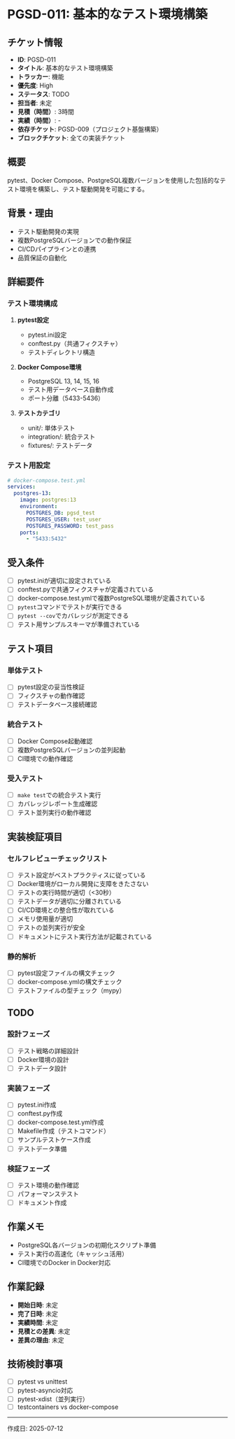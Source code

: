 # PGSD-011: 基本的なテスト環境構築

## チケット情報
- **ID**: PGSD-011
- **タイトル**: 基本的なテスト環境構築
- **トラッカー**: 機能
- **優先度**: High
- **ステータス**: TODO
- **担当者**: 未定
- **見積（時間）**: 3時間
- **実績（時間）**: -
- **依存チケット**: PGSD-009（プロジェクト基盤構築）
- **ブロックチケット**: 全ての実装チケット

## 概要
pytest、Docker Compose、PostgreSQL複数バージョンを使用した包括的なテスト環境を構築し、テスト駆動開発を可能にする。

## 背景・理由
- テスト駆動開発の実現
- 複数PostgreSQLバージョンでの動作保証
- CI/CDパイプラインとの連携
- 品質保証の自動化

## 詳細要件
### テスト環境構成
1. **pytest設定**
   - pytest.ini設定
   - conftest.py（共通フィクスチャ）
   - テストディレクトリ構造

2. **Docker Compose環境**
   - PostgreSQL 13, 14, 15, 16
   - テスト用データベース自動作成
   - ポート分離（5433-5436）

3. **テストカテゴリ**
   - unit/: 単体テスト
   - integration/: 統合テスト
   - fixtures/: テストデータ

### テスト用設定
```yaml
# docker-compose.test.yml
services:
  postgres-13:
    image: postgres:13
    environment:
      POSTGRES_DB: pgsd_test
      POSTGRES_USER: test_user
      POSTGRES_PASSWORD: test_pass
    ports:
      - "5433:5432"
```

## 受入条件
- [ ] pytest.iniが適切に設定されている
- [ ] conftest.pyで共通フィクスチャが定義されている
- [ ] docker-compose.test.ymlで複数PostgreSQL環境が定義されている
- [ ] `pytest`コマンドでテストが実行できる
- [ ] `pytest --cov`でカバレッジが測定できる
- [ ] テスト用サンプルスキーマが準備されている

## テスト項目
### 単体テスト
- [ ] pytest設定の妥当性検証
- [ ] フィクスチャの動作確認
- [ ] テストデータベース接続確認

### 統合テスト
- [ ] Docker Compose起動確認
- [ ] 複数PostgreSQLバージョンの並列起動
- [ ] CI環境での動作確認

### 受入テスト
- [ ] `make test`での統合テスト実行
- [ ] カバレッジレポート生成確認
- [ ] テスト並列実行の動作確認

## 実装検証項目
### セルフレビューチェックリスト
- [ ] テスト設定がベストプラクティスに従っている
- [ ] Docker環境がローカル開発に支障をきたさない
- [ ] テストの実行時間が適切（<30秒）
- [ ] テストデータが適切に分離されている
- [ ] CI/CD環境との整合性が取れている
- [ ] メモリ使用量が適切
- [ ] テストの並列実行が安全
- [ ] ドキュメントにテスト実行方法が記載されている

### 静的解析
- [ ] pytest設定ファイルの構文チェック
- [ ] docker-compose.ymlの構文チェック
- [ ] テストファイルの型チェック（mypy）

## TODO
### 設計フェーズ
- [ ] テスト戦略の詳細設計
- [ ] Docker環境の設計
- [ ] テストデータ設計

### 実装フェーズ
- [ ] pytest.ini作成
- [ ] conftest.py作成
- [ ] docker-compose.test.yml作成
- [ ] Makefile作成（テストコマンド）
- [ ] サンプルテストケース作成
- [ ] テストデータ準備

### 検証フェーズ
- [ ] テスト環境の動作確認
- [ ] パフォーマンステスト
- [ ] ドキュメント作成

## 作業メモ
- PostgreSQL各バージョンの初期化スクリプト準備
- テスト実行の高速化（キャッシュ活用）
- CI環境でのDocker in Docker対応

## 作業記録
- **開始日時**: 未定
- **完了日時**: 未定
- **実績時間**: 未定
- **見積との差異**: 未定
- **差異の理由**: 未定

## 技術検討事項
- [ ] pytest vs unittest
- [ ] pytest-asyncio対応
- [ ] pytest-xdist（並列実行）
- [ ] testcontainers vs docker-compose

---

作成日: 2025-07-12